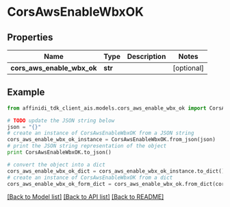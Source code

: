 # CorsAwsEnableWbxOK

## Properties

| Name                       | Type    | Description | Notes      |
| -------------------------- | ------- | ----------- | ---------- |
| **cors_aws_enable_wbx_ok** | **str** |             | [optional] |

## Example

```python
from affinidi_tdk_client_ais.models.cors_aws_enable_wbx_ok import CorsAwsEnableWbxOK

# TODO update the JSON string below
json = "{}"
# create an instance of CorsAwsEnableWbxOK from a JSON string
cors_aws_enable_wbx_ok_instance = CorsAwsEnableWbxOK.from_json(json)
# print the JSON string representation of the object
print CorsAwsEnableWbxOK.to_json()

# convert the object into a dict
cors_aws_enable_wbx_ok_dict = cors_aws_enable_wbx_ok_instance.to_dict()
# create an instance of CorsAwsEnableWbxOK from a dict
cors_aws_enable_wbx_ok_form_dict = cors_aws_enable_wbx_ok.from_dict(cors_aws_enable_wbx_ok_dict)
```

[[Back to Model list]](../README.md#documentation-for-models) [[Back to API list]](../README.md#documentation-for-api-endpoints) [[Back to README]](../README.md)
